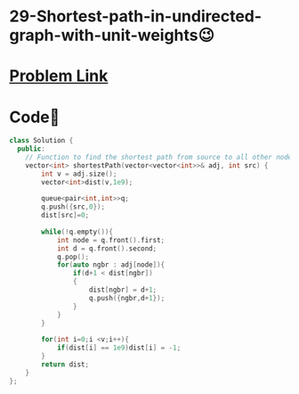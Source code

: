 # 29-Shortest-path-in-undirected-graph-with-unit-weights😉

# [Problem Link](https://www.geeksforgeeks.org/problems/shortest-path-in-undirected-graph-having-unit-distance/1)

# Code🧟
```c++
class Solution {
  public:
    // Function to find the shortest path from source to all other nodes
    vector<int> shortestPath(vector<vector<int>>& adj, int src) {
        int v = adj.size();
        vector<int>dist(v,1e9);
        
        queue<pair<int,int>>q;
        q.push({src,0});
        dist[src]=0;
        
        while(!q.empty()){
            int node = q.front().first;
            int d = q.front().second;
            q.pop();
            for(auto ngbr : adj[node]){
                if(d+1 < dist[ngbr])
                {
                    dist[ngbr] = d+1;
                    q.push({ngbr,d+1});
                }
            }
        }
        
        for(int i=0;i <v;i++){
            if(dist[i] == 1e9)dist[i] = -1;
        }
        return dist;
    }
};
```
